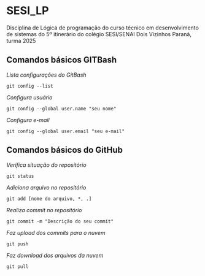 # SESI_LP
Disciplina de Lógica de programação do curso técnico em desenvolvimento de sistemas do 5º itinerário do colégio SESI/SENAI Dois Vizinhos Paraná, turma 2025

## Comandos básicos GITBash

*Lista configurações do GitBash*
```
git config --list
``` 
*Configura usuário*
```
git config --global user.name "seu nome"
```

*Configura e-mail*
```
git config --global user.email "seu e-mail"
```

## Comandos básicos do GitHub 

*Verifica situação do repositório*
```
git status
```

*Adiciona arquivo no repositório*
```
git add [nome do arquivo, *, .]
```

*Realiza commit no repositório*
```
git commit -m "Descrição do seu commit"
```

*Faz upload dos commits para o nuvem*
```
git push
```
*Faz download dos arquivos da nuvem*
```
git pull
```
